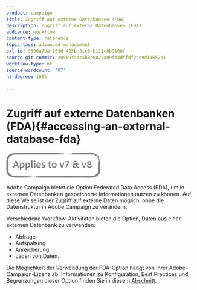 ```yaml
---
product: campaign
title: Zugriff auf externe Datenbanken (FDA)
description: Zugriff auf externe Datenbanken (FDA)
audience: workflow
content-type: reference
topic-tags: advanced-management
exl-id: 9500a7ba-263d-425b-8cc3-b111c6b9108f
source-git-commit: 20509f44c5b8e0827a09f44dffdf2ec9d11652a1
workflow-type: ht
source-wordcount: '97'
ht-degree: 100%

---
```


# Zugriff auf externe Datenbanken (FDA){#accessing-an-external-database-fda}

![](../../assets/common.svg)

Adobe Campaign bietet die Option Federated Data Access (FDA), um in externen Datenbanken gespeicherte Informationen nutzen zu können. Auf diese Weise ist der Zugriff auf externe Daten möglich, ohne die Datenstruktur in Adobe Campaign zu verändern.

Verschiedene Workflow-Aktivitäten bieten die Option, Daten aus einer externen Datenbank zu verwenden:

* Abfrage
* Aufspaltung
* Anreicherung
* Laden von Daten.

Die Möglichkeit der Verwendung der FDA-Option hängt von Ihrer Adobe-Campaign-Lizenz ab. Informationen zu Konfiguration, Best Practices und Begrenzungen dieser Option finden Sie in diesem [Abschnitt](../../installation/using/about-fda.md).
